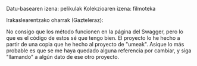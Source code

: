 

Datu-basearen izena: pelikulak
Kolekzioaren izena: filmoteka

Irakaslearentzako oharrak (Gazteleraz):

No consigo que los método funcionen en la página del Swagger, pero lo que es el código de estos sé que 
tengo bien. El proyecto lo he hecho a partir de una copia que he hecho al proyecto de "umeak". Asique 
lo más probable es que se me haya quedado alguna referencia por cambiar, y siga "llamando" a algún dato 
de ese otro proyecto.


<!-- # Quick Start Java & MongoDB Project

## Supported versions:

- Java 8 to 15
- Spring boot 2.4.2
- MongoDB 4.4.3
- MongoDB Java driver 4.1.1
- Maven 3.6.3
- Swagger 3.0.0

## MongoDB Atlas

- Get started with a Free Tier Cluster on [MongoDB Atlas](https://www.mongodb.com/cloud/atlas).
- Read this blog post: [Quick Start - Getting your Free MongoDB Atlas Cluster](https://developer.mongodb.com/quickstart/free-atlas-cluster).
- You will need to update the default MongoDB URI `spring.data.mongodb.uri` in the `application.properties` file.

## Commands

- Start the server in a console with `mvn spring-boot:run`.
- If you add some Unit Tests, you would start them with `mvn clean test`.
- You can start the end to end tests with `mvn clean integration-test`.
- You can build the project with : `mvn clean package`.
- You can run the project with the fat jar and the embedded Tomcat: `java -jar target/java-spring-boot-mongodb-starter-1.0.0.jar` but I would use a real tomcat in production.

## Swagger 3
- Swagger 3 is already configured in this project in `SpringFoxConfig.java`.
- The Swagger UI can be seen at [http://localhost:8080/swagger-ui/index.html](http://localhost:8080/swagger-ui/index.html).
- The Swagger API documentation 2.0 is at [http://localhost:8080/v2/api-docs](http://localhost:8080/v2/api-docs).
- The Open API documentation 3.0.3 is at [http://localhost:8080/v3/api-docs](http://localhost:8080/v3/api-docs).
- You can also try the entire REST API directly from the Swagger interface!

## Features showcase
This project showcases several features of MongoDB:

- MongoDB multi-document ACID transactions for 3 functions. See `MongoDBPersonRepository.saveAll()`.
- MongoDB Aggregation pipeline. See `MongoDBPersonRepository.getAverageAge()`.
- Implementation of basic CRUD queries. See `MongoDBPersonRepository.java`.
- MongoDB typed collection with automatic mapping to POJOs using codecs: See `ConfigurationSpring.java`.
- How to manipulate correctly ObjectidId across, the REST API, the POJOs and the database itself. See the main trick in `Person.java`.

And some other cool stuff:
- You can change the default Spring Boot logo by adding a banner.txt file in your properties.
- You don't have to use Spring Data MongoDB. The MongoDB driver is more flexible and already provides everything you need to code efficiently and optimise your queries correctly.

## Author
- Maxime Beugnet @ MongoDB. -->
